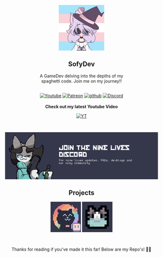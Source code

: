 <div style ="tc display:flex;" align="center">
  <a href="https://www.youtube.com/watch?v=fC7oUOUEEi4"><img src="assets/profile.png" height="150"></a>
</div>

## <div align="center">SofyDev</div>

<div align="center">A GameDev delving into the depths of my<br> spaghetti code. Join me on my journey!!</div>

<br>
<div align="center">
<p align="center">
<a href="https://www.youtube.com/channel/UCk1zfyn_jBVkkYiQ9FCmtig"><img alt="Youtube" src="https://img.shields.io/badge/youtube-FF0000?&style?&style=for-the-badge&logo=youtube&logoColor=white alt=youtube style="margin-bottom: 5px;"></a>
<a href="https://www.patreon.com/SofyCodes"><img alt="Patreon" src="https://img.shields.io/badge/Patreon-f96854?&style?&style=for-the-badge&logo=patreon&logoColor=white alt=patreon style="margin-bottom: 5px;"></a>
<a href="https://github.com/sofycodes" target="_blank"><img src=https://img.shields.io/badge/github-%2324292e.svg?&style=for-the-badge&logo=github&logoColor=white alt=github style="margin-bottom: 5px;" /></a>
<a href="https://discord.gg/UdpBpxQBB8"><img alt="Discord" src="https://img.shields.io/badge/discord-7289da?&style?&style=for-the-badge&logo=discord&logoColor=white alt=discord style="margin-bottom: 5px;"></a>
</p>
	
**Check out my latest Youtube Video**


<a href="https://youtu.be/XofLPRIqycc" target="_blank"><img src="https://i9.ytimg.com/vi_webp/XofLPRIqycc/mq2.webp?sqp=CJTWzqoG-oaymwEmCMACELQB8quKqQMa8AEB-AH-BIAC6AKKAgwIABABGGUgUShHMA8=&rs=AOn4CLAmYz8LQeid7v9RRZsumv8F_jjVsA" alt="YT" height="315" />
</a>

<br>

<p align="center">
<a href="https://discord.gg/UdpBpxQBB8"><img alt="Discord" src="assets/discord.png"></a>
</p>

## Projects

<p align="center">
<a href="https://github.com/catppuccin/aseprite"><img alt="Aseprite" src=assets/ase.png></a>
<a href="https://sofydev.itch.io/nine-lives"><img alt="Aseprite" src=assets/Nyat.png></a>
</p>
<br>

Thanks for reading if you've made it this far! Below are my Repo's! 🌺🐝


